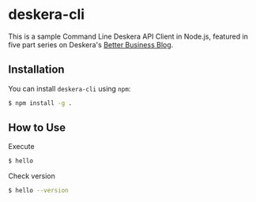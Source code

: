 # deskera-cli

This is a sample Command Line Deskera API Client in Node.js, featured in five part series on Deskera's [Better Business Blog](https://betterbusiness.deskera.com/command-line-deskera-api-client-in-node-js-part-1-hello-world/).

## Installation

You can install `deskera-cli` using `npm`:

```bash
$ npm install -g .
```

## How to Use

Execute

```bash
$ hello
```

Check version

```bash
$ hello --version
```